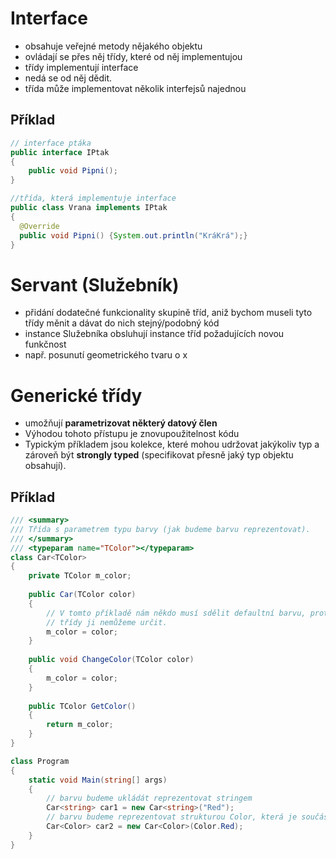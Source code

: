 # Interface
* obsahuje veřejné metody nějakého objektu
* ovládají se přes něj třídy, které od něj implementujou
* třídy implementují interface
* nedá se od něj dědit.
* třída může implementovat několik interfejsů najednou

## Příklad
```java
// interface ptáka
public interface IPtak
{
    public void Pipni();
}

//třída, která implementuje interface
public class Vrana implements IPtak
{
  @Override
  public void Pipni() {System.out.println("KráKrá");}
}
```
# Servant (Služebník)
* přidání dodatečné funkcionality skupině tříd, aniž bychom museli tyto třídy měnit a dávat do nich stejný/podobný kód
* instance Služebníka obsluhují instance tříd požadujících novou funkčnost
* např. posunutí geometrického tvaru o x

# Generické třídy
* umožňují **parametrizovat některý datový člen**
* Výhodou tohoto přístupu je znovupoužitelnost kódu 
* Typickým příkladem jsou kolekce, které mohou udržovat jakýkoliv typ a zároveň být **strongly typed** (specifikovat přesně jaký typ objektu obsahují). 

## Příklad
```C#
/// <summary>
/// Třída s parametrem typu barvy (jak budeme barvu reprezentovat).
/// </summary>
/// <typeparam name="TColor"></typeparam>
class Car<TColor>
{
    private TColor m_color;
    
    public Car(TColor color)
    {
        // V tomto příkladě nám někdo musí sdělit defaultní barvu, protože v době psaní
        // třídy ji nemůžeme určit.
        m_color = color;
    }
    
    public void ChangeColor(TColor color)
    {
        m_color = color;
    }
    
    public TColor GetColor()
    {
        return m_color;
    }
}

class Program
{
    static void Main(string[] args)
    {
        // barvu budeme ukládát reprezentovat stringem
        Car<string> car1 = new Car<string>("Red");
        // barvu budeme reprezentovat strukturou Color, která je součástí C#/.NET
        Car<Color> car2 = new Car<Color>(Color.Red);
    }
}
```
